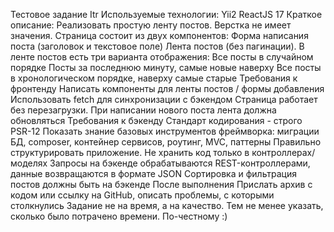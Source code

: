 Тестовое задание Itr
Используемые технологии:
Yii2
ReactJS 17
Краткое описание:
Реализовать простую ленту постов. Верстка не имеет значения.
Страница состоит из двух компонентов:
Форма написания поста (заголовок и текстовое поле)
Лента постов (без пагинации). В ленте постов есть три варианта отображения:
Все посты в случайном порядке
Посты за последнюю минуту, самые новые наверху
Все посты в хронологическом порядке, наверху самые старые
Требования к фронтенду
Написать компоненты для ленты постов / формы добавления
Использовать fetch для синхронизации с бэкендом
Страница работает без перезагрузки.
При написании нового поста лента должна обновляться
Требования к бэкенду
Стандарт кодирования - строго PSR-12
Показать знание базовых инструментов фреймворка: миграции БД, composer, контейнер
сервисов, роутинг, MVC, паттерны
Правильно структурировать приложение. Не хранить код только в контроллерах/моделях
Запросы на бэкенде обрабатываются REST-контроллерами, данные возвращаются в
формате JSON
Сортировка и фильтрация постов должны быть на бэкенде
После выполнения
Прислать архив с кодом или ссылку на GitHub, описать проблемы, с которыми столкнулись
Задание не на время, а на качество. Тем не менее указать, сколько было потрачено
времени. По-честному :)